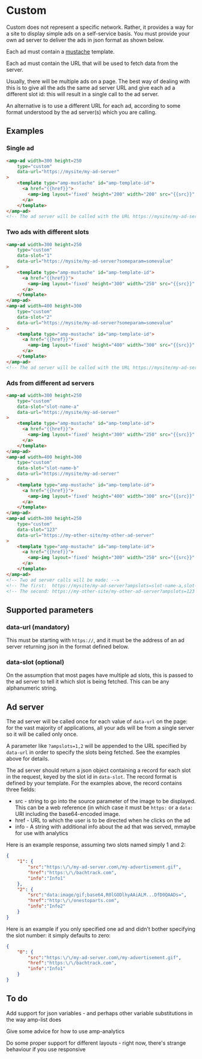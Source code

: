 <!---
Copyright 2015 The AMP HTML Authors. All Rights Reserved.

Licensed under the Apache License, Version 2.0 (the "License");
you may not use this file except in compliance with the License.
You may obtain a copy of the License at

      http://www.apache.org/licenses/LICENSE-2.0

Unless required by applicable law or agreed to in writing, software
distributed under the License is distributed on an "AS-IS" BASIS,
WITHOUT WARRANTIES OR CONDITIONS OF ANY KIND, either express or implied.
See the License for the specific language governing permissions and
limitations under the License.
-->

# Custom

Custom does not represent a specific network. Rather, it provides a way for 
a site to display simple ads on a self-service basis. You must provide
your own ad server to deliver the ads in json format as shown below.

Each ad must contain a [mustache](https://github.com/ampproject/amphtml/blob/master/extensions/amp-mustache/amp-mustache.md)
template.

Each ad must contain the URL that will be used to fetch data from the server.

Usually, there will be multiple ads on a page. The best way of dealing with this
is to give all the ads the same ad server URL and give each ad a different slot id:
this will result in a single call to the ad server.

An alternative is to use a different URL for each ad, according to some format
understood by the ad server(s) which you are calling.

## Examples

### Single ad

```html
<amp-ad width=300 height=250
    type="custom"
    data-url="https://mysite/my-ad-server"
>
    <template type="amp-mustache" id="amp-template-id">
      <a href="{{href}}">
        <amp-img layout='fixed' height="200" width="200" src="{{src}}" data-info="{{info}}"></amp-img>
      </a>
    </template>
</amp-ad>
<!-- The ad server will be called with the URL https://mysite/my-ad-server?ampslots=0 -->
```

### Two ads with different slots

```html
<amp-ad width=300 height=250
    type="custom"
    data-slot="1"
    data-url="https://mysite/my-ad-server?someparam=somevalue"
>
    <template type="amp-mustache" id="amp-template-id">
      <a href="{{href}}">
        <amp-img layout='fixed' height="300" width="250" src="{{src}}" data-info="{{info}}"></amp-img>
      </a>
    </template>
</amp-ad>
<amp-ad width=400 height=300
    type="custom"
    data-slot="2"
    data-url="https://mysite/my-ad-server?someparam=somevalue"
>
    <template type="amp-mustache" id="amp-template-id">
      <a href="{{href}}">
        <amp-img layout='fixed' height="400" width="300" src="{{src}}" data-info="{{info}}"></amp-img>
      </a>
    </template>
</amp-ad>
<!-- The ad server will be called with the URL https://mysite/my-ad-server?someparam=somevalue&ampslots=1,2 -->
```

### Ads from different ad servers
```html
<amp-ad width=300 height=250
    type="custom"
    data-slot="slot-name-a"
    data-url="https://mysite/my-ad-server"
>
    <template type="amp-mustache" id="amp-template-id">
      <a href="{{href}}">
        <amp-img layout='fixed' height="300" width="250" src="{{src}}" data-info="{{info}}"></amp-img>
      </a>
    </template>
</amp-ad>
<amp-ad width=400 height=300
    type="custom"
    data-slot="slot-name-b"
    data-url="https://mysite/my-ad-server"
>
    <template type="amp-mustache" id="amp-template-id">
      <a href="{{href}}">
        <amp-img layout='fixed' height="400" width="300" src="{{src}}" data-info="{{info}}"></amp-img>
      </a>
    </template>
</amp-ad>
<amp-ad width=300 height=250
    type="custom"
    data-slot="123"
    data-url="https://my-other-site/my-other-ad-server"
>
    <template type="amp-mustache" id="amp-template-id">
      <a href="{{href}}">
        <amp-img layout='fixed' height="300" width="250" src="{{src}}" data-info="{{info}}"></amp-img>
      </a>
    </template>
</amp-ad>
<!-- Two ad server calls will be made: -->
<!-- The first:  https://mysite/my-ad-server?ampslots=slot-name-a,slot-name-b -->
<!-- The second: https://my-other-site/my-other-ad-server?ampslots=123 -->
```

## Supported parameters

### data-url (mandatory)

This must be starting with `https://`, and it must be the address of an ad
server returning json in the format defined below.

### data-slot (optional)

On the assumption that most pages have multiple ad slots, this is passed to the
ad server to tell it which slot is being fetched. This can be any alphanumeric string.

## Ad server

The ad server will be called once for each value of `data-url` on the page: for the vast 
majority of applications, all your ads will be from a single server so it will be
called only once.

A parameter like `?ampslots=1,2` will be appended to the URL specified by `data-url` in order
to specify the slots being fetched. See the examples above for details.

The ad server should return a json object containing a record for each slot in the request, keyed by the
slot id in `data-slot`. The record format is defined by your template. For the examples above,
the record contains three fields:

* src - string to go into the source parameter of the image to be displayed. This can be a 
web reference (in which case it must be `https:` or a `data:` URI including the base64-encoded image.
* href - URL to which the user is to be directed when he clicks on the ad
* info - A string with additional info about the ad that was served, mmaybe for use with analytics

Here is an example response, assuming two slots named simply 1 and 2:

```json
{
    "1": {
        "src":"https:\/\/my-ad-server.com\/my-advertisement.gif",
        "href":"https:\/\/bachtrack.com",
        "info":"Info1"
    },
    "2": {
        "src":"data:image/gif;base64,R0lGODlhyAAiALM...DfD0QAADs=",
        "href":"http:\/\/onestoparts.com",
        "info":"Info2"
    }
}
```
Here is an example if you only specified one ad and didn't bother specifying the slot number: it simply
defaults to zero:

```json
{
    "0": {
        "src":"https:\/\/my-ad-server.com\/my-advertisement.gif",
        "href":"https:\/\/bachtrack.com",
        "info":"Info1"
    }
}
```
## To do

Add support for json variables - and perhaps other variable substitutions in the way amp-list does

Give some advice for how to use amp-analytics

Do some proper support for different layouts - right now, there's strange behaviour if you use responsive